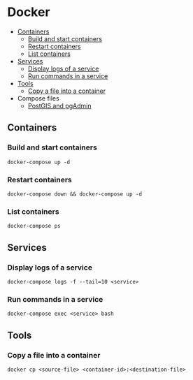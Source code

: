 # Docker

* [Containers](#containers)
  * [Build and start containers](#build-and-start-containers)
  * [Restart containers](#restart-containers)
  * [List containers](#list-containers)
* [Services](#services)
  * [Display logs of a service](#display-logs-of-a-service)
  * [Run commands in a service](#run-commands-in-a-service)
* [Tools](#tools)
  * [Copy a file into a container](#copy-a-file-into-a-container)
* Compose files
  * [PostGIS and pgAdmin](../docker/postgis-pgadmin/docker-compose.yml)

## Containers

### Build and start containers

```
docker-compose up -d
```

### Restart containers

```
docker-compose down && docker-compose up -d
```

### List containers

```
docker-compose ps
```

## Services

### Display logs of a service

```
docker-compose logs -f --tail=10 <service>
```

### Run commands in a service

```
docker-compose exec <service> bash
```

## Tools

### Copy a file into a container

```
docker cp <source-file> <container-id>:<destination-file>
```

